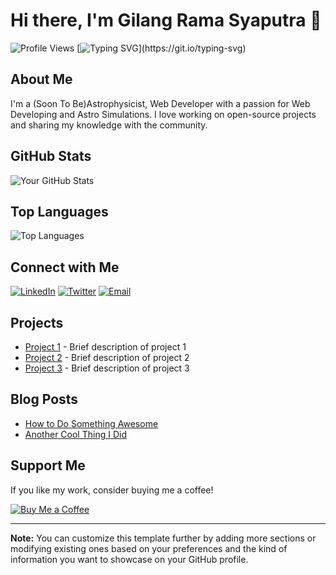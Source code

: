 # Hi there, I'm Gilang Rama Syaputra 👋

![Profile Views](https://komarev.com/ghpvc/?username=Gatzmoz&color=blueviolet)
[![Typing SVG](https://readme-typing-svg.herokuapp.com?font=Fira+Code&size=24&pause=1000&color=F700FF&width=435&lines=Welcome+to+my+GitHub+profile!;I'm+a+passionate+developer!;Let's+build+something+amazing!)](https://git.io/typing-svg)


## About Me
I'm a (Soon To Be)Astrophysicist, Web Developer  with a passion for Web Developing and Astro Simulations. I love working on open-source projects and sharing my knowledge with the community.


## GitHub Stats
![Your GitHub Stats](https://github-readme-stats.vercel.app/api?username=Gatzmoz&show_icons=true&theme=radical)

## Top Languages
![Top Languages](https://github-readme-stats.vercel.app/api/top-langs/?username=Gatzmoz&layout=compact&theme=radical)

## Connect with Me
[![LinkedIn](https://img.shields.io/badge/-LinkedIn-blue?style=flat-square&logo=Linkedin&logoColor=white&link=https://www.linkedin.com/in/yourlinkedin/)](https://www.linkedin.com/in/yourlinkedin/)
[![Twitter](https://img.shields.io/badge/-Twitter-blue?style=flat-square&logo=Twitter&logoColor=white&link=https://twitter.com/yourtwitter/)](https://twitter.com/yourtwitter/)
[![Email](https://img.shields.io/badge/-Email-c14438?style=flat-square&logo=Gmail&logoColor=white&link=mailto:youremail@gmail.com)](mailto:youremail@gmail.com)

## Projects
- [Project 1](https://github.com/yourusername/project1) - Brief description of project 1
- [Project 2](https://github.com/yourusername/project2) - Brief description of project 2
- [Project 3](https://github.com/yourusername/project3) - Brief description of project 3

## Blog Posts
<!-- BLOG-POST-LIST:START -->
- [How to Do Something Awesome](https://yourblog.com/how-to-do-something-awesome)
- [Another Cool Thing I Did](https://yourblog.com/another-cool-thing)
<!-- BLOG-POST-LIST:END -->

## Support Me
If you like my work, consider buying me a coffee!

[![Buy Me a Coffee](https://img.shields.io/badge/-Buy%20me%20a%20coffee-orange?style=flat-square&logo=buy-me-a-coffee&logoColor=white&link=https://www.buymeacoffee.com/yourusername)](https://www.buymeacoffee.com/yourusername)

---

**Note:** You can customize this template further by adding more sections or modifying existing ones based on your preferences and the kind of information you want to showcase on your GitHub profile.

